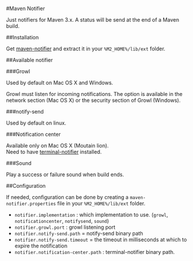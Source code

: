 #Maven Notifier

Just notifiers for Maven 3.x.
A status will be send at the end of a Maven build.

##Installation

Get [maven-notifier](http://dl.bintray.com/jcgay/maven/com/github/jcgay/maven/maven-notifier/0.6/maven-notifier-0.6.zip) and extract it in your `%M2_HOME%/lib/ext` folder.

##Available notifier

###Growl

Used by default on Mac OS X and Windows.

Growl must listen for incoming notifications. The option is available in the network section (Mac OS X) or the security section of Growl (Windows).

###notify-send

Used by default on linux.

###Notification center

Available only on Mac OS X (Moutain lion).  
Need to have [terminal-notifier](https://github.com/alloy/terminal-notifier) installed.

###Sound

Play a success or failure sound when build ends.

##Configuration

If needed, configuration can be done by creating a `maven-notifier.properties` file in your `%M2_HOME%/lib/ext` folder.  

- `notifier.implementation` : which implementation to use. (`growl`, `notificationcenter`, `notifysend`, `sound`)
- `notifier.growl.port` : growl listening port
- `notifier.notify-send.path` = notify-send binary path
- `notifier.notify-send.timeout` = the timeout in milliseconds at which to expire the notification
- `notifier.notification-center.path` : terminal-notifier binary path.
